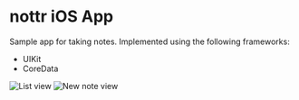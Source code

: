 nottr iOS App
==================

Sample app for taking notes. 
Implemented using the following frameworks:
- UIKit
- CoreData

![List view](https://user-images.githubusercontent.com/8419535/113414914-939b8400-93ad-11eb-84aa-e7dd21feacdd.png)
![New note view](https://user-images.githubusercontent.com/8419535/113414937-a4e49080-93ad-11eb-8afe-9c6d11b9c775.png)